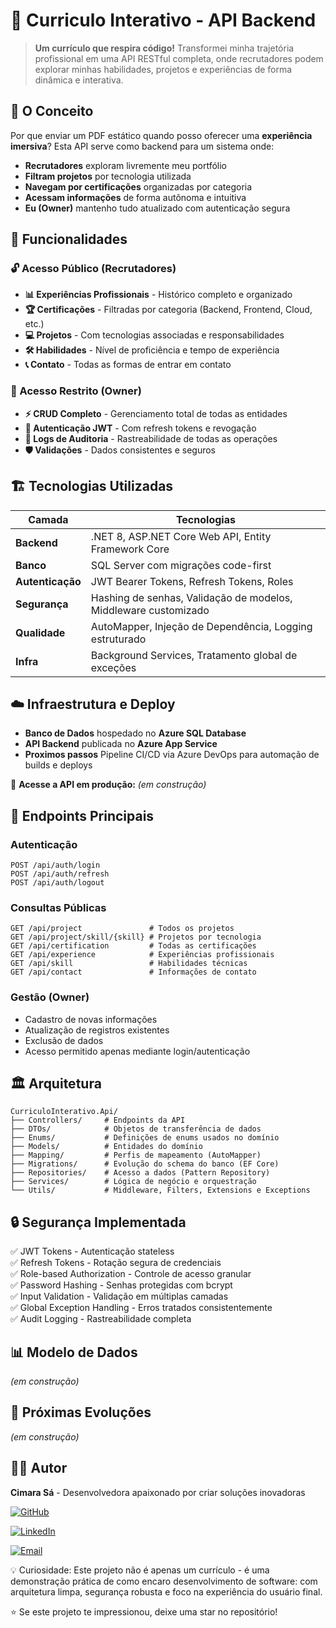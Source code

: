 # 💼 Curriculo Interativo - API Backend

> **Um currículo que respira código!** Transformei minha trajetória profissional em uma API RESTful completa, onde recrutadores podem explorar minhas habilidades, projetos e experiências de forma dinâmica e interativa.

## 🎯 O Conceito

Por que enviar um PDF estático quando posso oferecer uma **experiência imersiva**? Esta API serve como backend para um sistema onde:

- **Recrutadores** exploram livremente meu portfólio
- **Filtram projetos** por tecnologia utilizada
- **Navegam por certificações** organizadas por categoria
- **Acessam informações** de forma autônoma e intuitiva
- **Eu (Owner)** mantenho tudo atualizado com autenticação segura

## 🚀 Funcionalidades

### 🔓 Acesso Público (Recrutadores)

- **📊 Experiências Profissionais** - Histórico completo e organizado
- **🏆 Certificações** - Filtradas por categoria (Backend, Frontend, Cloud, etc.)
- **💻 Projetos** - Com tecnologias associadas e responsabilidades
- **🛠 Habilidades** - Nível de proficiência e tempo de experiência
- **📞 Contato** - Todas as formas de entrar em contato

### 🔐 Acesso Restrito (Owner)

- **⚡ CRUD Completo** - Gerenciamento total de todas as entidades
- **🔐 Autenticação JWT** - Com refresh tokens e revogação
- **📝 Logs de Auditoria** - Rastreabilidade de todas as operações
- **🛡️ Validações** - Dados consistentes e seguros

## 🏗️ Tecnologias Utilizadas

| Camada           | Tecnologias                                                     |
| ---------------- | --------------------------------------------------------------- |
| **Backend**      | .NET 8, ASP.NET Core Web API, Entity Framework Core             |
| **Banco**        | SQL Server com migrações code-first                             |
| **Autenticação** | JWT Bearer Tokens, Refresh Tokens, Roles                        |
| **Segurança**    | Hashing de senhas, Validação de modelos, Middleware customizado |
| **Qualidade**    | AutoMapper, Injeção de Dependência, Logging estruturado         |
| **Infra**        | Background Services, Tratamento global de exceções              |

## ☁️ Infraestrutura e Deploy

- **Banco de Dados** hospedado no **Azure SQL Database**  
- **API Backend** publicada no **Azure App Service**  
- **Proximos passos** Pipeline CI/CD via Azure DevOps para automação de builds e deploys  

🔗 **Acesse a API em produção:**  _(em construção)_


## 📡 Endpoints Principais

### Autenticação

```http
POST /api/auth/login
POST /api/auth/refresh
POST /api/auth/logout
```

### Consultas Públicas

```http
GET /api/project               # Todos os projetos
GET /api/project/skill/{skill} # Projetos por tecnologia
GET /api/certification         # Todas as certificações
GET /api/experience            # Experiências profissionais
GET /api/skill                 # Habilidades técnicas
GET /api/contact               # Informações de contato
```

### Gestão (Owner)

- Cadastro de novas informações
- Atualização de registros existentes
- Exclusão de dados
- Acesso permitido apenas mediante login/autenticação


## 🏛️ Arquitetura

```
CurriculoInterativo.Api/
├── Controllers/     # Endpoints da API
├── DTOs/            # Objetos de transferência de dados
├── Enums/           # Definições de enums usados no domínio
├── Models/          # Entidades do domínio
├── Mapping/         # Perfis de mapeamento (AutoMapper)
├── Migrations/      # Evolução do schema do banco (EF Core)
├── Repositories/    # Acesso a dados (Pattern Repository)
├── Services/        # Lógica de negócio e orquestração
└── Utils/           # Middleware, Filters, Extensions e Exceptions
```

## 🔒 Segurança Implementada

✅ JWT Tokens - Autenticação stateless  
✅ Refresh Tokens - Rotação segura de credenciais  
✅ Role-based Authorization - Controle de acesso granular  
✅ Password Hashing - Senhas protegidas com bcrypt  
✅ Input Validation - Validação em múltiplas camadas  
✅ Global Exception Handling - Erros tratados consistentemente  
✅ Audit Logging - Rastreabilidade completa

## 📊 Modelo de Dados

_(em construção)_

## 🎯 Próximas Evoluções

_(em construção)_

## 👨‍💻 Autor

**Cimara Sá** - Desenvolvedora apaixonado por criar soluções inovadoras

[![GitHub](https://img.shields.io/badge/GitHub-100000?style=for-the-badge&logo=github&logoColor=white)](https://github.com/cimarasah)

[![LinkedIn](https://img.shields.io/badge/LinkedIn-0077B5?style=for-the-badge&logo=linkedin&logoColor=white)](https://www.linkedin.com/in/cimarasa/)  

[![Email](https://img.shields.io/badge/Email-D14836?style=for-the-badge&logo=gmail&logoColor=white)](mailto:cimarasah@gmail.com)

💡 Curiosidade: Este projeto não é apenas um currículo - é uma demonstração prática de como encaro desenvolvimento de software: com arquitetura limpa, segurança robusta e foco na experiência do usuário final.

⭐ Se este projeto te impressionou, deixe uma star no repositório!
